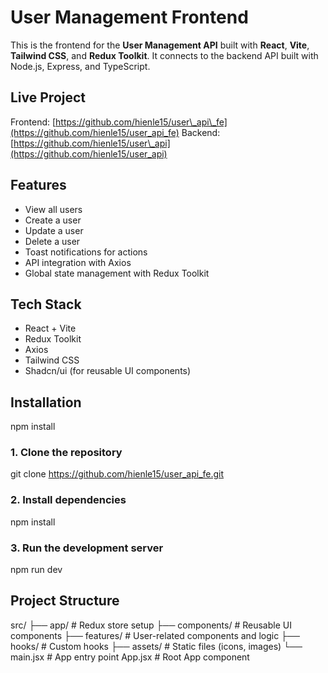 # User Management Frontend

This is the frontend for the **User Management API** built with **React**, **Vite**, **Tailwind CSS**, and **Redux Toolkit**. It connects to the backend API built with Node.js, Express, and TypeScript.

##  Live Project

 Frontend: [https://github.com/hienle15/user\_api\_fe](https://github.com/hienle15/user_api_fe)
 Backend: [https://github.com/hienle15/user\_api](https://github.com/hienle15/user_api)

##  Features

*  View all users
*  Create a user
*  Update a user
*  Delete a user
*  Toast notifications for actions
* API integration with Axios
*  Global state management with Redux Toolkit


## Tech Stack

* React + Vite
* Redux Toolkit
* Axios
* Tailwind CSS
* Shadcn/ui (for reusable UI components)

##  Installation
npm install

### 1. Clone the repository


git clone https://github.com/hienle15/user_api_fe.git



### 2. Install dependencies

npm install


### 3. Run the development server

npm run dev

## Project Structure

src/
├── app/                 # Redux store setup
├── components/          # Reusable UI components
├── features/            # User-related components and logic
├── hooks/               # Custom hooks
├── assets/              # Static files (icons, images)
└── main.jsx             # App entry point
    App.jsx              # Root App component
